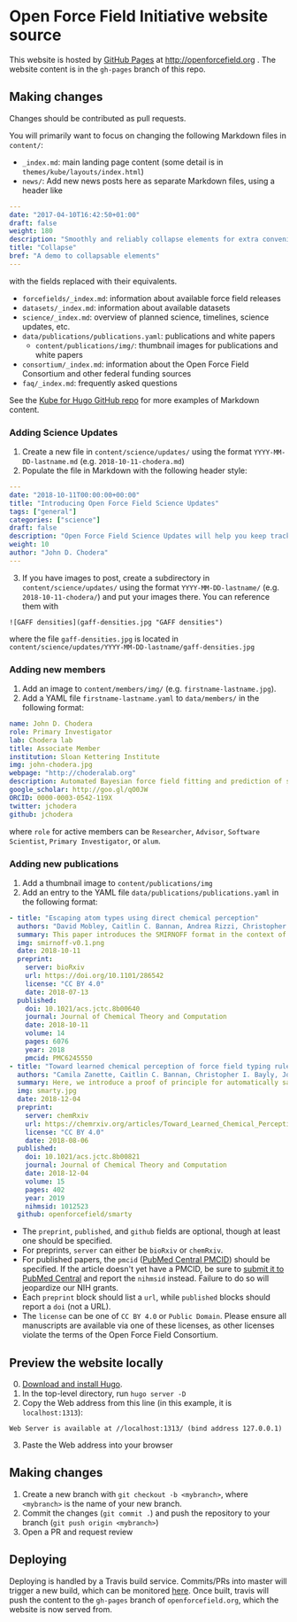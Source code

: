 # Open Force Field Initiative website source
 
This website is hosted by [GitHub Pages](https://pages.github.com/) at http://openforcefield.org . The website content is in the `gh-pages` branch of this repo.

## Making changes

Changes should be contributed as pull requests.

You will primarily want to focus on changing the following Markdown files in `content/`:
* `_index.md`: main landing page content (some detail is in `themes/kube/layouts/index.html`)
* `news/`: Add new news posts here as separate Markdown files, using a header like
```yaml
---
date: "2017-04-10T16:42:50+01:00"
draft: false
weight: 180
description: "Smoothly and reliably collapse elements for extra convenience"
title: "Collapse"
bref: "A demo to collapsable elements"
---
```
with the fields replaced with their equivalents.
* `forcefields/_index.md`: information about available force field releases
* `datasets/_index.md`: information about available datasets
* `science/_index.md`: overview of planned science, timelines, science updates, etc.
* `data/publications/publications.yaml`: publications and white papers
   * `content/publications/img/`: thumbnail images for publications and white papers
* `consortium/_index.md`: information about the Open Force Field Consortium and other federal funding sources
* `faq/_index.md`: frequently asked questions

See the [Kube for Hugo GitHub repo](https://github.com/jeblister/kube) for more examples of Markdown content.

### Adding Science Updates

1. Create a new file in `content/science/updates/` using the format `YYYY-MM-DD-lastname.md` (e.g. `2018-10-11-chodera.md`)
2. Populate the file in Markdown with the following header style:
```yaml
---
date: "2018-10-11T00:00:00+00:00"
title: "Introducing Open Force Field Science Updates"
tags: ["general"]
categories: ["science"]
draft: false
description: "Open Force Field Science Updates will help you keep track of research and engineering activities from the Open Force Field Initiative"
weight: 10
author: "John D. Chodera"
---
```
3. If you have images to post, create a subdirectory in `content/science/updates/` using the format `YYYY-MM-DD-lastname/` (e.g. `2018-10-11-chodera/`) and put your images there. You can reference them with
```
![GAFF densities](gaff-densities.jpg "GAFF densities")
```
where the file `gaff-densities.jpg` is located in `content/science/updates/YYYY-MM-DD-lastname/gaff-densities.jpg`

### Adding new members

1. Add an image to `content/members/img/` (e.g. `firstname-lastname.jpg`).
2. Add a YAML file `firstname-lastname.yaml` to `data/members/` in the following format:
```YAML
name: John D. Chodera
role: Primary Investigator
lab: Chodera lab
title: Associate Member
institution: Sloan Kettering Institute
img: john-chodera.jpg
webpage: "http://choderalab.org"
description: Automated Bayesian force field fitting and prediction of systematic error
google_scholar: http://goo.gl/qO0JW
ORCID: 0000-0003-0542-119X
twitter: jchodera
github: jchodera
```
where `role` for active members can be `Researcher`, `Advisor`, `Software Scientist`, `Primary Investigator`, or `alum`.

### Adding new publications

1. Add a thumbnail image to `content/publications/img`
2. Add an entry to the YAML file `data/publications/publications.yaml` in the following format:
```YAML
- title: "Escaping atom types using direct chemical perception"
  authors: "David Mobley, Caitlin C. Bannan, Andrea Rizzi, Christopher I. Bayly, John D. Chodera, Victoria T Lim, Nathan M. Lim, Kyle A. Beauchamp, Michael R. Shirts, Michael K. Gilson, and Peter K. Eastman"
  summary: This paper introduces the SMIRNOFF format in the context of traditional force fields, explains the development and validation of our new small molecule force field smirnoff99Frosst, and highlights some directions the initiative is headed.
  img: smirnoff-v0.1.png
  date: 2018-10-11
  preprint:
    server: bioRxiv
    url: https://doi.org/10.1101/286542
    license: "CC BY 4.0"
    date: 2018-07-13
  published:
    doi: 10.1021/acs.jctc.8b00640
    journal: Journal of Chemical Theory and Computation
    date: 2018-10-11
    volume: 14
    pages: 6076
    year: 2018
    pmcid: PMC6245550
- title: "Toward learned chemical perception of force field typing rules"
  authors: "Camila Zanette, Caitlin C. Bannan, Christopher I. Bayly, Josh Fass, Michael K. Gilson, Michael R. Shirts, John Chodera, and David L. Mobley"
  summary: Here, we introduce a proof of principle for automatically sampling chemical perception compared to traditional atom typed force fields and our SMIRNOFF format.
  img: smarty.jpg
  date: 2018-12-04
  preprint:
    server: chemRxiv
    url: https://chemrxiv.org/articles/Toward_Learned_Chemical_Perception_of_Force_Field_Typing_Rules/6230627
    license: "CC BY 4.0"
    date: 2018-08-06
  published:
    doi: 10.1021/acs.jctc.8b00821
    journal: Journal of Chemical Theory and Computation
    date: 2018-12-04
    volume: 15
    pages: 402
    year: 2019
    nihmsid: 1012523
  github: openforcefield/smarty
```
* The `preprint`, `published`, and `github` fields are optional, though at least one should be specified.
* For preprints, `server` can either be `bioRxiv` or `chemRxiv`.
* For published papers, the `pmcid` ([PubMed Central PMCID](https://www.mbl.edu/osp/2015/08/31/nih-pmid-vs-pmcid-whats-the-difference/)) should be specified. If the article doesn't yet have a PMCID, be sure to [submit it to PubMed Central](https://www.nihlibrary.nih.gov/services/editing/pubmed-central-submission-assistance) and report the `nihmsid` instead. Failure to do so will jeopardize our NIH grants.
* Each `preprint` block should list a `url`, while `published` blocks should report a `doi` (not a URL).
* The `license` can be one of `CC BY 4.0` or `Public Domain`. Please ensure all manuscripts are available via one of these licenses, as other licenses violate the terms of the Open Force Field Consortium.

## Preview the website locally

0. [Download and install Hugo](https://gohugo.io/getting-started/installing/).
1. In the top-level directory, run `hugo server -D`
2. Copy the Web address from this line (in this example, it is `localhost:1313`):
```
Web Server is available at //localhost:1313/ (bind address 127.0.0.1)
```
3. Paste the Web address into your browser

## Making changes

1. Create a new branch with `git checkout -b <mybranch>`, where `<mybranch>` is the name of your new branch.
2. Commit the changes (`git commit .`) and push the repository to your branch (`git push origin <mybranch>`)
3. Open a PR and request review

## Deploying

Deploying is handled by a Travis build service. Commits/PRs into master will trigger a new build, which can be monitored [here](https://travis-ci.org/openforcefield/openforcefield.org). Once built, travis will push the content to the `gh-pages` branch of `openforcefield.org`, which the website is now served from.
